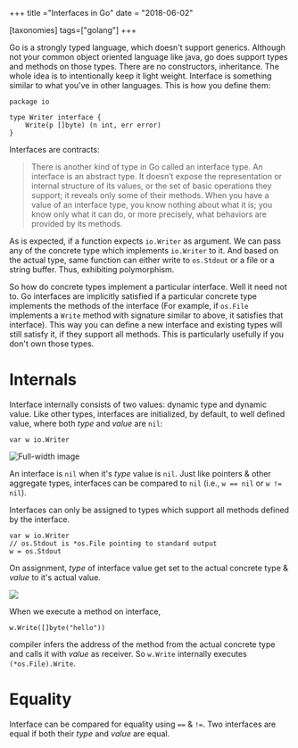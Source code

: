 +++
title ="Interfaces in Go"
date = "2018-06-02"

[taxonomies]
tags=["golang"]
+++

Go is a strongly typed language, which doesn't support generics. Although not your common object oriented language like java, go does support types and methods on those types. There are no constructors, inheritance. The whole idea is to intentionally keep it light weight. Interface is something similar to what you've in other languages. This is how you define them:

```
package io

type Writer interface {
    Write(p []byte) (n int, err error)
}
```

Interfaces are contracts:

> There is another kind of type in Go called an interface type. An interface is an abstract type. It doesn’t expose the representation or internal structure of its values, or the set of basic operations they support; it reveals only some of their methods. When you have a value of an interface type, you know nothing about what it is; you know only what it can do, or more precisely, what behaviors are provided by its methods.

As is expected, if a function expects `io.Writer` as argument. We can pass any of the concrete type which implements `io.Writer` to it. And based on the actual type, same function can either write to `os.Stdout` or a file or a string buffer. Thus, exhibiting polymorphism.

So how do concrete types implement a particular interface. Well it need not to. Go interfaces are implicitly satisfied if a particular concrete type implements the methods of the interface (For example, if `os.File` implements a `Write` method with signature similar to above, it satisfies that interface). This way you can define a new interface and existing types will still satisfy it, if they support all methods. This is particularly usefully if you don't own those types.

# Internals

Interface internally consists of two values: dynamic type and dynamic value. Like other types, interfaces are initialized, by default, to well defined value, where both *type* and *value* are `nil`:

```
var w io.Writer
```

![Full-width image](https://i.ibb.co/Nn8jnnb/f7JtK8G.png)

An interface is `nil` when it's *type* value is `nil`. Just like pointers & other aggregate types, interfaces can be compared to `nil` (i.e., `w == nil` or `w != nil`).

Interfaces can only be assigned to types which support all methods defined by the interface.

```
var w io.Writer
// os.Stdout is *os.File pointing to standard output
w = os.Stdout
```


On assignment, *type* of interface value get set to the actual concrete type & *value* to it's actual value.

![](https://i.ibb.co/drgKgbv/O8uK3cF.png)

When we execute a method on interface,

```
w.Write([]byte("hello"))
```
compiler infers the address of the method from the actual concrete type and calls it with *value* as receiver. So `w.Write` internally executes `(*os.File).Write`.

# Equality

Interface can be compared for equality using `==` & `!=`. Two interfaces are equal if both their *type* and *value* are equal.

